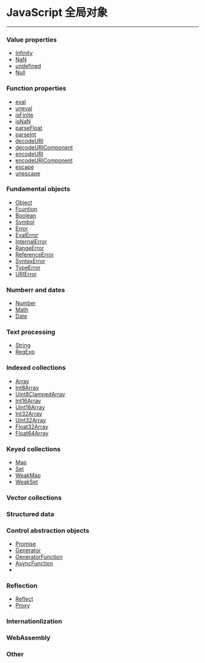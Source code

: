 # JavaScript 全局对象

---
### Value properties

* [Infinity](./inFinity.md)
* [NaN](./nan.md)
* [undefined](./undefined.md)
* [Null](./null.md)


### Function properties

* [eval](./eval.md)
* [uneval](./uneval.md)
* [isFinite](./isFinite.md)
* [isNaN](./isNaN.md)
* [parseFloat](./parseFloat.md)
* [parseInt](./parseInt.md)
* [decodeURI](./decodeURI.md)
* [decodeURIComponent](./decodeURIComponent.md)
* [encodeURI](./encodeURI.md)
* [encodeURIComponent](./encodeURIComponent.md)
* [escape](./escape.md)
* [unescape](./unescape.md)


### Fundamental objects

* [Object](./object.md)
* [Fcuntion](./function.md)
* [Boolean](./boolean.md)
* [Symbol](./symbol.md)
* [Error](./error.md)
* [EvalError](./evalError.md)
* [InternalError](./internalError.md)
* [RangeError](./rangeError.md)
* [ReferenceError](./referenceError.md)
* [SyntaxError](./syntaxError.md)
* [TypeError](./typeError.md)
* [URIError](./uRIError.md)

### Numberr and dates

* [Number](./number.md)
* [Math](./math.md)
* [Date](./date.md)

### Text processing

* [String](./string.md)
* [RegExp](./regExp.md)

### Indexed collections

* [Array](./array.md)
* [Int8Array](./int8Array.md)
* [Uint8ClampedArray](./uint8ClampedArray.md)
* [Int16Array]()
* [Uint16Array]()
* [Int32Array]()
* [Uint32Array]()
* [Float32Array]()
* [Float64Array]()

### Keyed collections

* [Map](./map.md)
* [Set](./set.md)
* [WeakMap](./weakmap.md)
* [WeakSet](./weakSet.md)


### Vector collections

### Structured data

### Control abstraction objects

* [Promise](./promise.md)
* [Generator](./generator.md)
* [GeneratorFunction](./generatorFunction.md)
* [AsyncFunction](./asyncFunction.md)
* 
### Reflection

* [Reflect]('./reflct.md)
* [Proxy]('./proxy.md)

### Internationlization

### WebAssembly

### Other